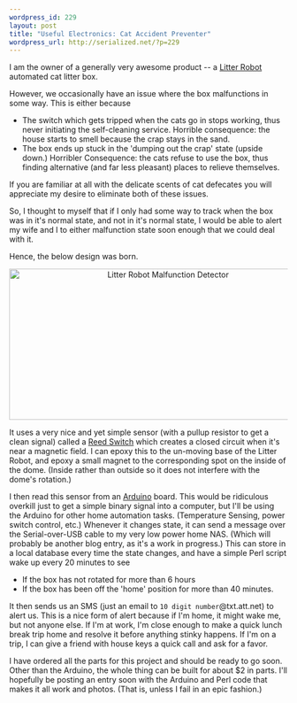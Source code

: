 ```yaml
--- 
wordpress_id: 229
layout: post
title: "Useful Electronics: Cat Accident Preventer"
wordpress_url: http://serialized.net/?p=229
---
```

I am the owner of a generally very awesome product -- a <a href="http://litter-robot.com">Litter Robot</a> automated cat litter box.

However, we occasionally have an issue where the box malfunctions in some way. This is either because
<ul>
<li>The switch which gets tripped when the cats go in stops working, thus never initiating the self-cleaning service. Horrible consequence: the house starts to smell because the crap stays in the sand.</li>
<li>The box ends up stuck in the 'dumping out the crap' state (upside down.) Horribler Consequence: the cats refuse to use the box, thus finding alternative (and far less pleasant) places to relieve themselves.</li>
</ul>

If you are familiar at all with the delicate scents of cat defecates you will appreciate my desire to eliminate both of these issues.

So, I thought to myself that if I only had some way to track when the box was in it's normal state, and not in it's normal state, I would be able to alert my wife and I to either malfunction state soon enough that we could deal with it.

Hence, the below design was born.

<div style="text-align:center;"><img src="http://serialized.net/wp-content/uploads/2009/02/litter-robot-malfunction-detector.png" alt="Litter Robot Malfunction Detector" border="0" width="559" height="273" /></div>

It uses a very nice and yet simple sensor (with a pullup resistor to get a clean signal) called a <a href="http://www.sparkfun.com/commerce/product_info.php?products_id=8642">Reed Switch</a> which creates a closed circuit when it's near a magnetic field. I can epoxy this to the un-moving base of the Litter Robot, and epoxy a small magnet to the corresponding spot on the inside of the dome. (Inside rather than outside so it does not interfere with the dome's rotation.)

I then read this sensor from an <a href="http://www.sparkfun.com/commerce/product_info.php?products_id=666">Arduino</a> board. This would be ridiculous overkill just to get a simple binary signal into a computer, but I'll be using the Arduino for other home automation tasks. (Temperature Sensing, power switch control, etc.) Whenever it changes state, it can send a message over the Serial-over-USB cable to my very low power home NAS. (Which will probably be another blog entry, as it's a work in progress.) This can store in a local database every time the state changes, and have a simple Perl script wake up every 20 minutes to see
<ul>
<li>If the box has not rotated for more than 6 hours</li>
<li>If the box has been off the 'home' position for more than 40 minutes.</li>
</ul>

It then sends us an SMS (just an email to `10 digit number`@txt.att.net) to alert us. This is a nice form of alert because if I'm home, it might wake me, but not anyone else. If I'm at work, I'm close enough to make a quick lunch break trip home and resolve it before anything stinky happens. If I'm on a trip, I can give a friend with house keys a quick call and ask for a favor.

I have ordered all the parts for this project and should be ready to go soon. Other than the Arduino, the whole thing can be built for about $2 in parts. I'll hopefully be posting an entry soon with the Arduino and Perl code that makes it all work and photos. (That is, unless I fail in an epic fashion.)
